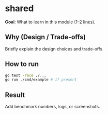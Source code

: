 # shared

**Goal**: What to learn in this module (1–2 lines).

## Why (Design / Trade-offs)

Briefly explain the design choices and trade-offs.

## How to run

```bash
go test -race ./...
go run ./cmd/example # if present
```

## Result

Add benchmark numbers, logs, or screenshots.
